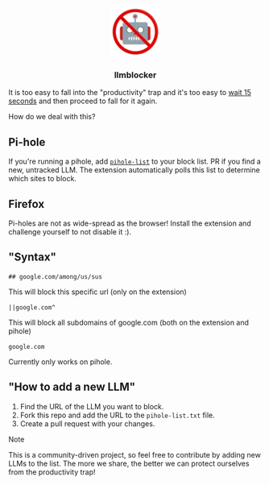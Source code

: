 <p align="center">
  <img src="src/assets/nobot.png" alt="Logo" width="100" height="100">
    <h3 align="center">llmblocker</h3>
</p>

It is too easy to fall into the "productivity" trap and it's too easy to [wait 15 seconds](https://addons.mozilla.org/en-US/firefox/addon/leechblock-ng/) and then proceed to fall for it again.

How do we deal with this?


## Pi-hole
If you're running a pihole, add [`pihole-list`](pihole-list.txt) to your block list. PR if you find a new, untracked LLM. The extension automatically polls this list to determine which sites to block.

## Firefox
Pi-holes are not as wide-spread as the browser! Install the extension and challenge yourself to not disable it :).


## "Syntax"

```
## google.com/among/us/sus
```
This will block this specific url (only on the extension)

```
||google.com^
```
This will block all subdomains of google.com (both on the extension and pihole)

```
google.com
```
Currently only works on pihole.

## "How to add a new LLM"
1. Find the URL of the LLM you want to block.
2. Fork this repo and add the URL to the `pihole-list.txt` file.
3. Create a pull request with your changes.

>[!NOTE] 
>This is a community-driven project, so feel free to contribute by adding new LLMs to the list. The more we share, the better we can protect ourselves from the productivity trap!


